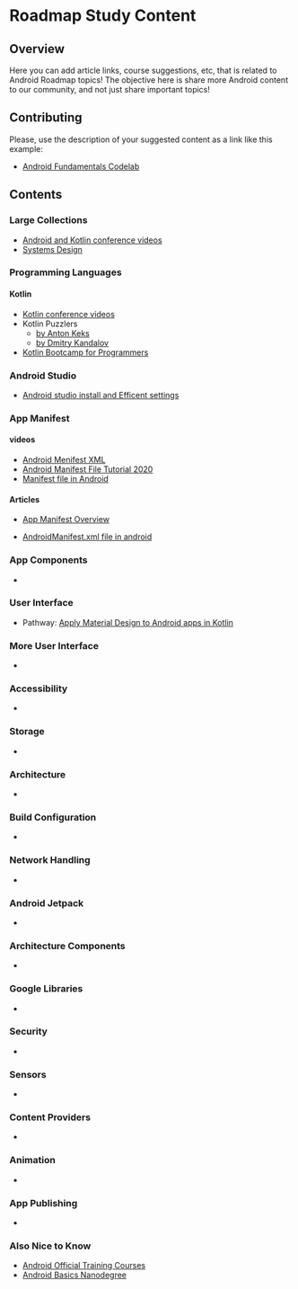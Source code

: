 # Roadmap Study Content

## Overview

Here you can add article links, course suggestions, etc, that is related to Android Roadmap topics! The objective here is share more Android content to our community, and not just share important topics!

## Contributing

Please, use the description of your suggested content as a link like this example:
* [Android Fundamentals Codelab](https://codelabs.developers.google.com/codelabs/android-training-welcome/index.html?index=..%2F..index#0)


## Contents

### Large Collections

* [Android and Kotlin conference videos](https://github.com/igorwojda/android-kotlin-conference-videos)
* [Systems Design](https://github.com/checkcheckzz/system-design-interview)

### Programming Languages

#### Kotlin
* [Kotlin conference videos](https://github.com/igorwojda/android-kotlin-conference-videos)
* Kotlin Puzzlers
  * [by Anton Keks](https://github.com/angryziber/kotlin-puzzlers)
  * [by Dmitry Kandalov](https://github.com/dkandalov/kotlin-puzzlers)
* [Kotlin Bootcamp for Programmers](https://developer.android.com/courses/kotlin-bootcamp/overview)

### Android Studio

* [Android studio install and Efficent settings](https://github.com/asaikarthikeya/Androidstudio--install)

### App Manifest

#### videos

* [Android Menifest XML](https://www.youtube.com/watch?v=HA126TkqvDM)
* [Android Manifest File Tutorial 2020](https://www.youtube.com/watch?v=jg46TQBziKg)
* [Manifest file in Android](https://www.youtube.com/watch?v=rwJwX6wMTxQ)

#### Articles

* [App Manifest Overview](https://developer.android.com/guide/topics/manifest/manifest-intro#:~:text=The%20manifest%20file%20describes%20essential,usually%20matches%20your%20code's%20namespace.)

* [AndroidManifest.xml file in android](https://www.javatpoint.com/AndroidManifest-xml-file-in-android)


### App Components

* 

### User Interface

* Pathway: [Apply Material Design to Android apps in Kotlin](https://developer.android.com/courses/pathways/mdc-kotlin)

### More User Interface

* 

### Accessibility

* 

### Storage

* 

### Architecture

* 

### Build Configuration

* 

### Network Handling

* 

### Android Jetpack

* 

### Architecture Components

* 

### Google Libraries

* 

### Security

* 

### Sensors

* 

### Content Providers

* 

### Animation

* 

### App Publishing

* 

### Also Nice to Know

* [Android Official Training Courses](https://developer.android.com/courses)
* [Android Basics Nanodegree](https://www.udacity.com/course/android-basics-nanodegree-by-google--nd803)

